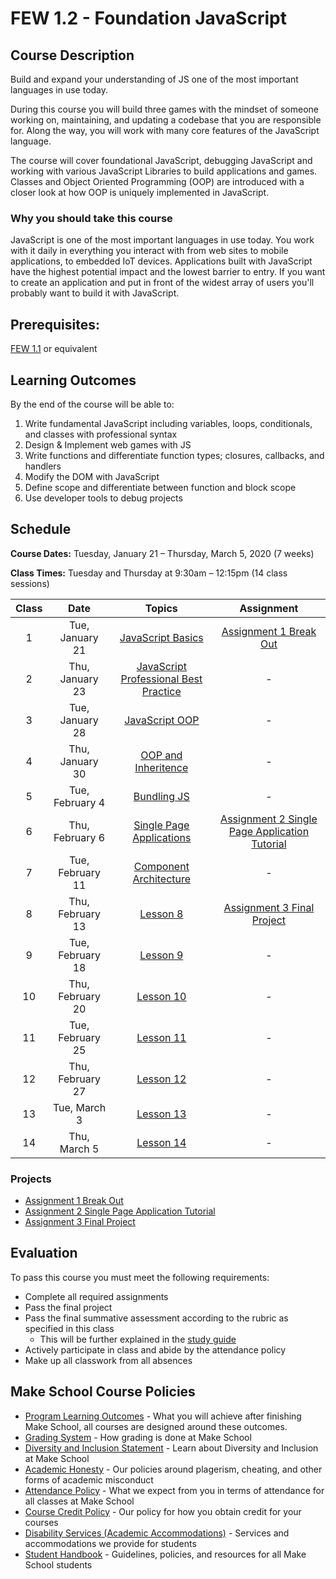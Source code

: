 # FEW 1.2 - Foundation JavaScript

## Course Description

Build and expand your understanding of JS one of the most important languages in use today. 

During this course you will build three games with the mindset of someone working on, maintaining, and updating a codebase that you are responsible for. Along the way, you will work with many core features of the JavaScript language.

The course will cover foundational JavaScript, debugging JavaScript and working with various JavaScript Libraries to build applications and games. Classes and Object Oriented Programming (OOP) are introduced with a closer look at how OOP is uniquely implemented in JavaScript.  

### Why you should take this course

JavaScript is one of the most important languages in use today. You work with it daily in everything you interact with from web sites to mobile applications, to embedded IoT devices. Applications built with JavaScript have the highest potential impact and the lowest barrier to entry. If you want to create an application and put in front of the widest array of users you'll probably want to build it with JavaScript.

## Prerequisites:  

[FEW 1.1](https://github.com/Make-School-Courses/FEW-1.1-Web-Foundations) or equivalent

## Learning Outcomes

By the end of the course will be able to:

1. Write fundamental JavaScript including variables, loops, conditionals, and classes with professional syntax
1. Design & Implement web games with JS
1. Write functions and differentiate function types; closures, callbacks, and handlers
1. Modify the DOM with JavaScript
1. Define scope and differentiate between function and block scope
1. Use developer tools to debug projects

## Schedule

**Course Dates:** Tuesday, January 21 – Thursday, March 5, 2020 (7 weeks)

**Class Times:** Tuesday and Thursday at 9:30am – 12:15pm (14 class sessions)

| Class | Date | Topics | Assignment |
|:---:|:---:|:---:|:---:|
|  1 | Tue, January 21 | [JavaScript Basics](Lessons/Lesson-01.md)  | [Assignment 1 Break Out](Assignment-1-Break-Out.md) |
|  2 | Thu, January 23 | [JavaScript Professional Best Practice](Lessons/Lesson-02.md)  | - |
|  3 | Tue, January 28 | [JavaScript OOP](Lessons/Lesson-03.md) | - |
|  4 | Thu, January 30 | [OOP and Inheritence](Lessons/Lesson-04.md)  | - |
|  5 | Tue, February 4 | [Bundling JS](Lessons/Lesson-05.md)  | - |
|  6 | Thu, February 6 | [Single Page Applications](Lessons/Lesson-06.md)  | [Assignment 2 Single Page Application Tutorial](Assignments/Assignment-2-Single-Page-Application-Tutorial.md) |
|  7 | Tue, February 11 | [Component Architecture](Lessons/Lesson-07.md) | - |
|  8 | Thu, February 13 | [Lesson 8](Lessons/Lesson-08.md) | [Assignment 3 Final Project](Assignments/Assignment-3-Final-Project.md) |
|  9 | Tue, February 18 | [Lesson 9](Lessons/Lesson-09.md) | - |
| 10 | Thu, February 20 | [Lesson 10](Lessons/Lesson-10.md) | - |
| 11 | Tue, February 25 | [Lesson 11](Lessons/Lesson-11.md) | - |
| 12 | Thu, February 27 | [Lesson 12](Lessons/Lesson-12.md) | - |
| 13 | Tue, March 3     | [Lesson 13](Lessons/Lesson-13.md) | - |
| 14 | Thu, March 5     | [Lesson 14](Lessons/Lesson-14.md) | - |

### Projects

- [Assignment 1 Break Out](Assignment-1-Break-Out.md)
- [Assignment 2 Single Page Application Tutorial](Assignments/Assignment-2-Single-Page-Application-Tutorial.md)
- [Assignment 3 Final Project](Assignments/Assignment-3-Final-Project.md)

## Evaluation

To pass this course you must meet the following requirements:

- Complete all required assignments 
- Pass the final project
- Pass the final summative assessment according to the rubric as specified in this class
    - This will be further explained in the [study guide](ADD_STUDY_GUIDE_LNK)
- Actively participate in class and abide by the attendance policy
- Make up all classwork from all absences

## Make School Course Policies

- [Program Learning Outcomes](https://make.sc/program-learning-outcomes) - What you will achieve after finishing Make School, all courses are designed around these outcomes.
- [Grading System](https://make.sc/grading-system) - How grading is done at Make School
- [Diversity and Inclusion Statement](https://make.sc/diversity-and-inclusion-statement) - Learn about Diversity and Inclusion at Make School
- [Academic Honesty](https://make.sc/academic-honesty-policy) - Our policies around plagerism, cheating, and other forms of academic misconduct 
- [Attendance Policy](https://make.sc/attendance-policy) - What we expect from you in terms of attendance for all classes at Make School
- [Course Credit Policy](https://make.sc/course-credit-policy) - Our policy for how you obtain credit for your courses
- [Disability Services (Academic Accommodations)](https://make.sc/disability-services) - Services and accommodations we provide for students
- [Student Handbook](https://make.sc/student-handbook) - Guidelines, policies, and resources for all Make School students
